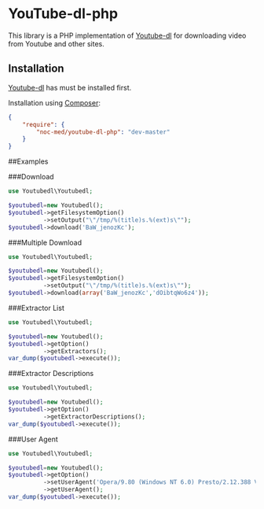 YouTube-dl-php
==============
This library is a PHP implementation of [Youtube-dl](https://github.com/rg3/youtube-dl) for downloading video from Youtube and other sites.

## Installation

[Youtube-dl](https://github.com/rg3/youtube-dl) has must be installed first.

Installation using [Composer](https://getcomposer.org):

```json
{
    "require": {
        "noc-med/youtube-dl-php": "dev-master"
    }
}
```

##Examples

###Download
```php
use Youtubedl\Youtubedl;

$youtubedl=new Youtubedl();
$youtubedl->getFilesystemOption()
          ->setOutput("\"/tmp/%(title)s.%(ext)s\"");
$youtubedl->download('BaW_jenozKc');
```

###Multiple Download
```php
use Youtubedl\Youtubedl;

$youtubedl=new Youtubedl();
$youtubedl->getFilesystemOption()
          ->setOutput("\"/tmp/%(title)s.%(ext)s\"");
$youtubedl->download(array('BaW_jenozKc','dOibtqWo6z4'));
```

###Extractor List

```php
use Youtubedl\Youtubedl;

$youtubedl=new Youtubedl();
$youtubedl->getOption()
          ->getExtractors();
var_dump($youtubedl->execute());
```

###Extractor Descriptions

```php
use Youtubedl\Youtubedl;

$youtubedl=new Youtubedl();
$youtubedl->getOption()
          ->getExtractorDescriptions();
var_dump($youtubedl->execute());
```

###User Agent

```php
use Youtubedl\Youtubedl;

$youtubedl=new Youtubedl();
$youtubedl->getOption()
		  ->setUserAgent('Opera/9.80 (Windows NT 6.0) Presto/2.12.388 Version/12.14')	
          ->getUserAgent();
var_dump($youtubedl->execute());
```
